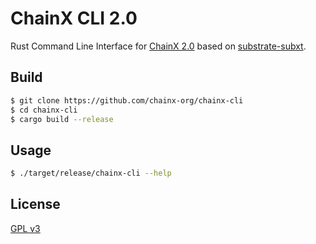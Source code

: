 # ChainX CLI 2.0

Rust Command Line Interface for [ChainX 2.0](https://github.com/chainx-org/ChainX/tree/develop-2.0) based on [substrate-subxt](https://github.com/paritytech/substrate-subxt).

## Build

```bash
$ git clone https://github.com/chainx-org/chainx-cli
$ cd chainx-cli
$ cargo build --release
```

## Usage

```bash
$ ./target/release/chainx-cli --help
```

## License

[GPL v3](./LICENSE)
